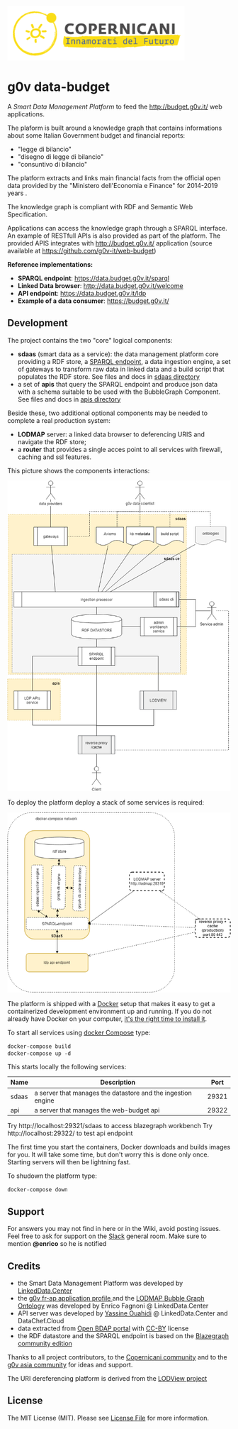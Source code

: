 ![copernicani](doc/copernicani-logo.png)

# g0v data-budget

A *Smart Data Management Platform* to feed the http://budget.g0v.it/ web applications.

The plaform is built around a knowledge graph that contains informations about
some  Italian Government budget and financial reports:

- "legge di bilancio"
- "disegno di legge di bilancio"
- "consuntivo di bilancio"

The platform extracts and links main financial facts from the official open data provided by the "Ministero dell'Economia e Finance" for 2014-2019 years . 

The knowledge graph is compliant with RDF and Semantic Web Specification.

Applications can access the knowledge graph through a SPARQL interface.
An example of  RESTfull APIs is also provided as part of the platform. The
provided APIS integrates with http://budget.g0v.it/ application (source available at https://github.com/g0v-it/web-budget) 

**Reference implementations:**

- **SPARQL endpoint**: https://data.budget.g0v.it/sparql
- **Linked Data browser**: http://data.budget.g0v.it/welcome 
- **API endpoint**: https://data.budget.g0v.it/ldp
- **Example of a data consumer**: https://budget.g0v.it/

## Development

The project contains the two "core" logical components:

- **sdaas** (smart data as a service):  the data management platform core providing a RDF store, a [SPARQL endpoint](https://www.w3.org/TR/sparql11-overview), a data ingestion engine, a set of gateways to transform raw data in linked data and a build script that populates the RDF store. See files and docs in [sdaas directory](sdaas)
- a set of **apis** that query the SPARQL endpoint and produce json data with a schema suitable to be used with the BubbleGraph Component. See files and docs in [apis directory](apis)

Beside these, two additional optional components may be needed to complete a real production system:

- **LODMAP** server: a linked data browser to deferencing URIS and navigate the RDF store;
- a **router** that provides a single acces point to all services with firewall, caching and ssl features.

This picture shows the components interactions:

![architecture](doc/architecture.png)


To deploy the platform deploy a stack of some services is required:

![stack](doc/stack.png)

The platform is shipped with a [Docker](https://docker.com) setup that makes it easy 
to get a containerized development environment up and running. 
If you do not already have Docker on your computer, 
[it's the right time to install it](https://docs.docker.com/install/).

To start all services using [docker Compose](https://docs.docker.com/compose/) type: 

```
docker-compose build
docker-compose up -d
```

This starts locally the following services:


| Name        | Description                                                   | Port 
| ----------- | ------------------------------------------------------------- | ------- 
| sdaas       | a server that manages the datastore and the ingestion engine  | 29321    
| api         | a server that manages the web-budget api                      | 29322 

Try http://localhost:29321/sdaas to access blazegraph workbench
Try http://localhost:29322/ to test api endpoint

The first time you start the containers, Docker downloads and builds images for you. It will take some time, but don't worry
this is done only once. Starting servers will then be lightning fast.



To shudown the platform type: 

```
docker-compose down
```


## Support

For answers you may not find in here or in the Wiki, avoid posting issues. Feel free to ask for support on the [Slack](https://copernicani.slack.com/) general room. Make sure to mention **@enrico** so he is notified


## Credits

- the Smart Data Management Platform was developed by [LinkedData.Center](http://LinkedData.Center/)
- the [g0v fr-ap application profile ](https://github.com/g0v-it/ontologies/tree/master/fr-ap) and the  [LODMAP Bubble Graph Ontology](https://github.com/linkeddatacenter/LODMAP-ontologies/tree/master/BGO) was developed by Enrico Fagnoni @ LinkedData.Center
- API server was developed by [Yassine Ouahidi](https://github.com/YassineOuahidi)  @ LinkedData.Center and DataChef.Cloud
- data extracted from [Open BDAP portal](https://bdap-opendata.mef.gov.it/) with [CC-BY](http://creativecommons.org/licenses/by/3.0) license
- the RDF datastore and the SPARQL endpoint is based on the [Blazegraph community edition](https://www.blazegraph.com/)

Thanks to all project contributors, to the [Copernicani community](https://copernicani.it/) and to the [g0v asia community](http://g0v.asia) for ideas and support.

The URI dereferencing platform is derived from the [LODView project](https://github.com/dvcama/LodView)


## License

The MIT License (MIT). Please see [License File](LICENSE) for more information.
